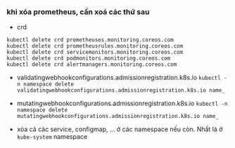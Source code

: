 ### khi xóa prometheus, cần xoá các thứ sau

* crd

```
kubectl delete crd prometheuses.monitoring.coreos.com
kubectl delete crd prometheusrules.monitoring.coreos.com
kubectl delete crd servicemonitors.monitoring.coreos.com
kubectl delete crd podmonitors.monitoring.coreos.com
kubectl delete crd alertmanagers.monitoring.coreos.com
```

* validatingwebhookconfigurations.admissionregistration.k8s.io
`kubectl -n namespace delete validatingwebhookconfigurations.admissionregistration.k8s.io name_`

* mutatingwebhookconfigurations.admissionregistration.k8s.io
`kubectl -n namespace delete mutatingwebhookconfigurations.admissionregistration.k8s.io name_`

* xóa cả các service, configmap, ... ở các namespace nếu còn. Nhất là ở `kube-system` namespace


